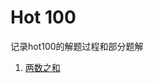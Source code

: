 # Hot 100
记录hot100的解题过程和部分题解

1. [两数之和](https://github.com/xuling00/00study/blob/main/hot100/1_两数之和.md)